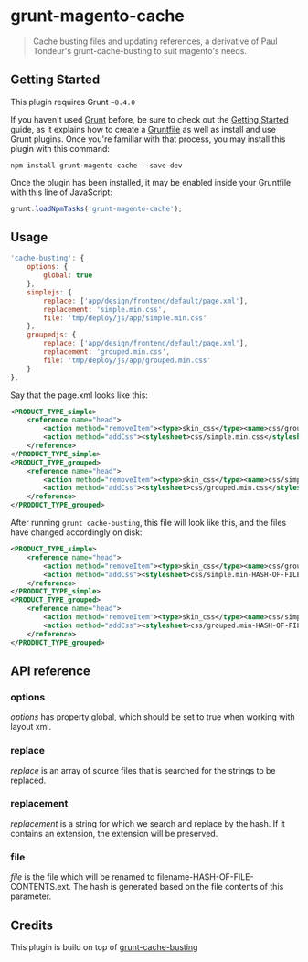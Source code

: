 grunt-magento-cache
===================
> Cache busting files and updating references, a derivative of Paul Tondeur's grunt-cache-busting to suit magento's needs.

## Getting Started
This plugin requires Grunt `~0.4.0`

If you haven't used [Grunt](http://gruntjs.com/) before, be sure to check out the [Getting Started](http://gruntjs.com/getting-started) guide, as it explains how to create a [Gruntfile](http://gruntjs.com/sample-gruntfile) as well as install and use Grunt plugins. Once you're familiar with that process, you may install this plugin with this command:

```shell
npm install grunt-magento-cache --save-dev
```

Once the plugin has been installed, it may be enabled inside your Gruntfile with this line of JavaScript:

```js
grunt.loadNpmTasks('grunt-magento-cache');
```

[grunt]: http://gruntjs.com/
[getting_started]: https://github.com/gruntjs/grunt/wiki/Getting-started#the-gruntfile


## Usage

```javascript
'cache-busting': {
    options: {
        global: true
    },
	simplejs: {
		replace: ['app/design/frontend/default/page.xml'],
		replacement: 'simple.min.css',
		file: 'tmp/deploy/js/app/simple.min.css'
	},
	groupedjs: {
	    replace: ['app/design/frontend/default/page.xml'],
        replacement: 'grouped.min.css',
        file: 'tmp/deploy/js/app/grouped.min.css'
	}
},
```

Say that the page.xml looks like this:

```xml
<PRODUCT_TYPE_simple>
    <reference name="head">
        <action method="removeItem"><type>skin_css</type><name>css/grouped.min.css</name></action>
        <action method="addCss"><stylesheet>css/simple.min.css</stylesheet></action>
    </reference>
</PRODUCT_TYPE_simple>
<PRODUCT_TYPE_grouped>
    <reference name="head">
        <action method="removeItem"><type>skin_css</type><name>css/simple.min.css</name></action>
        <action method="addCss"><stylesheet>css/grouped.min.css</stylesheet></action>
    </reference>
</PRODUCT_TYPE_grouped>
```

After running ```grunt cache-busting```, this file will look like this, and the files have changed accordingly on disk:
```xml
<PRODUCT_TYPE_simple>
    <reference name="head">
        <action method="removeItem"><type>skin_css</type><name>css/grouped.min-HASH-OF-FILE-CONTENTS.css</name></action>
        <action method="addCss"><stylesheet>css/simple.min-HASH-OF-FILE-CONTENTS.css</stylesheet></action>
    </reference>
</PRODUCT_TYPE_simple>
<PRODUCT_TYPE_grouped>
    <reference name="head">
        <action method="removeItem"><type>skin_css</type><name>css/simple.min-HASH-OF-FILE-CONTENTS.css</name></action>
        <action method="addCss"><stylesheet>css/grouped.min-HASH-OF-FILE-CONTENTS.css</stylesheet></action>
    </reference>
</PRODUCT_TYPE_grouped>
```


## API reference
### options
*options* has property global, which should be set to true when working with layout xml.
### replace
*replace* is an array of source files that is searched for the strings to be replaced.

### replacement
*replacement* is a string for which we search and replace by the hash. If it contains an extension, the extension will be preserved.

### file
*file* is the file which will be renamed to filename-HASH-OF-FILE-CONTENTS.ext. The hash is generated based on the file
contents of this parameter.

## Credits
This plugin is build on top of [grunt-cache-busting](https://github.com/PaulTondeur/grunt-cache-busting/)
